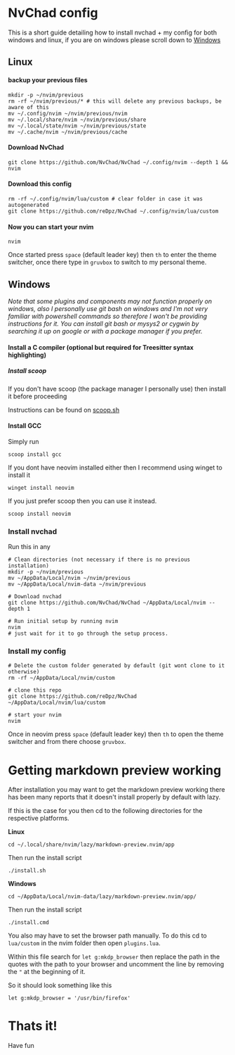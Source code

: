 # NvChad config
This is a short guide detailing how to install nvchad + my config for both windows and linux, if you are on windows please scroll down to [Windows](/page/https://github.com/reDpz/nvchad#windows)
## Linux

#### backup your previous files
```shell
mkdir -p ~/nvim/previous
rm -rf ~/nvim/previous/* # this will delete any previous backups, be aware of this
mv ~/.config/nvim ~/nvim/previous/nvim
mv ~/.local/share/nvim ~/nvim/previous/share
mv ~/.local/state/nvim ~/nvim/previous/state
mv ~/.cache/nvim ~/nvim/previous/cache
```
#### Download NvChad
```shell
git clone https://github.com/NvChad/NvChad ~/.config/nvim --depth 1 && nvim
```
#### Download this config
```shell
rm -rf ~/.config/nvim/lua/custom # clear folder in case it was autogenerated
git clone https://github.com/reDpz/NvChad ~/.config/nvim/lua/custom
```
#### Now you can start your nvim
```shell
nvim
```
Once started press `space` (default leader key) then `th` to enter the theme switcher, once there type in `gruvbox` to switch to my personal theme.


## Windows

*Note that some plugins and components may not function properly on windows, also I personally use git bash on windows and I'm not very familiar with powershell commands so therefore I won't be providing instructions for it. You can install git bash or mysys2 or cygwin by searching it up on google or with a package manager if you prefer.*

#### Install a C compiler (optional but required for Treesitter syntax highlighting)

##### Install scoop

If you don't have scoop (the package manager I personally use) then install it before proceeding

Instructions can be found on [scoop.sh](https://www.scoop.sh)

#### Install GCC

Simply run
```shell
scoop install gcc
```
If you dont have neovim installed either then I recommend using winget to install it 
```shell
winget install neovim
```
If you just prefer scoop then you can use it instead.

```shell
scoop install neovim
```

### Install nvchad

Run this in any 
```shell
# Clean directories (not necessary if there is no previous installation)
mkdir -p ~/nvim/previous
mv ~/AppData/Local/nvim ~/nvim/previous
mv ~/AppData/Local/nvim-data ~/nvim/previous

# Download nvchad
git clone https://github.com/NvChad/NvChad ~/AppData/Local/nvim --depth 1

# Run initial setup by running nvim
nvim
# just wait for it to go through the setup process.
```
### Install my config

```
# Delete the custom folder generated by default (git wont clone to it otherwise)
rm -rf ~/AppData/Local/nvim/custom

# clone this repo
git clone https://github.com/reDpz/NvChad ~/AppData/Local/nvim/lua/custom

# start your nvim
nvim
```
Once in neovim press `space` (default leader key) then `th` to open the theme switcher and from there choose `gruvbox`.

# Getting markdown preview working
After installation you may want to get the markdown preview working there has been many reports that it doesn't install properly by default with lazy.

If this is the case for you then cd to the following directories for the respective platforms.

**Linux** 

`cd ~/.local/share/nvim/lazy/markdown-preview.nvim/app`

Then run the install script

`./install.sh`

**Windows** 

`cd ~/AppData/Local/nvim-data/lazy/markdown-preview.nvim/app/`

Then run the install script

`./install.cmd`

You also may have to set the browser path manually. To do this cd to `lua/custom` in the nvim folder then open `plugins.lua`.

Within this file search for `let g:mkdp_browser` then replace the path in the quotes with the path to your browser and uncomment the line by removing the `"` at the beginning of it.

So it should look something like this

`let g:mkdp_browser = '/usr/bin/firefox'`

# Thats it!

Have fun

